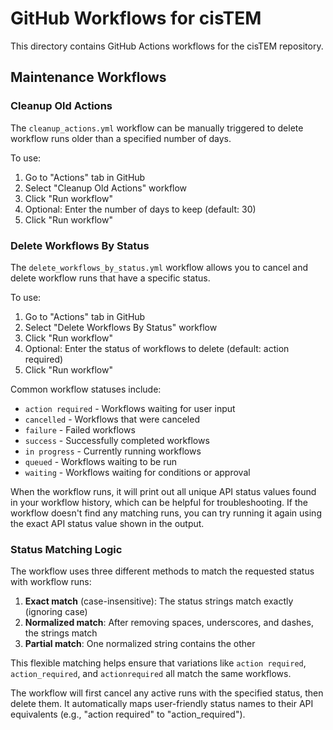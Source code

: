 # GitHub Workflows for cisTEM

This directory contains GitHub Actions workflows for the cisTEM repository.

## Maintenance Workflows

### Cleanup Old Actions

The `cleanup_actions.yml` workflow can be manually triggered to delete workflow runs older than a specified number of days.

To use:
1. Go to "Actions" tab in GitHub
2. Select "Cleanup Old Actions" workflow
3. Click "Run workflow"
4. Optional: Enter the number of days to keep (default: 30)
5. Click "Run workflow"

### Delete Workflows By Status

The `delete_workflows_by_status.yml` workflow allows you to cancel and delete workflow runs that have a specific status.

To use:
1. Go to "Actions" tab in GitHub
2. Select "Delete Workflows By Status" workflow
3. Click "Run workflow"
4. Optional: Enter the status of workflows to delete (default: action required)
5. Click "Run workflow"

Common workflow statuses include:
- `action required` - Workflows waiting for user input
- `cancelled` - Workflows that were canceled
- `failure` - Failed workflows
- `success` - Successfully completed workflows
- `in progress` - Currently running workflows
- `queued` - Workflows waiting to be run
- `waiting` - Workflows waiting for conditions or approval

When the workflow runs, it will print out all unique API status values found in your workflow history, which can be helpful for troubleshooting. If the workflow doesn't find any matching runs, you can try running it again using the exact API status value shown in the output.

### Status Matching Logic

The workflow uses three different methods to match the requested status with workflow runs:

1. **Exact match** (case-insensitive): The status strings match exactly (ignoring case)
2. **Normalized match**: After removing spaces, underscores, and dashes, the strings match
3. **Partial match**: One normalized string contains the other

This flexible matching helps ensure that variations like `action required`, `action_required`, and `actionrequired` all match the same workflows.

The workflow will first cancel any active runs with the specified status, then delete them. It automatically maps user-friendly status names to their API equivalents (e.g., "action required" to "action_required").
